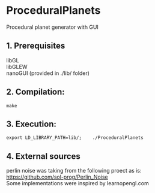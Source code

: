 # ProceduralPlanets
Procedural planet generator with GUI

## 1. Prerequisites
libGL  
libGLEW   
nanoGUI (provided in ./lib/ folder)  

## 2. Compilation:
 `make`

## 3. Execution:
 `export LD_LIBRARY_PATH=lib/;   
 ./ProceduralPlanets`  

## 4. External sources
perlin noise was taking from the following proect as is:  
https://github.com/sol-prog/Perlin_Noise  
Some implementations were inspired by learnopengl.com  

